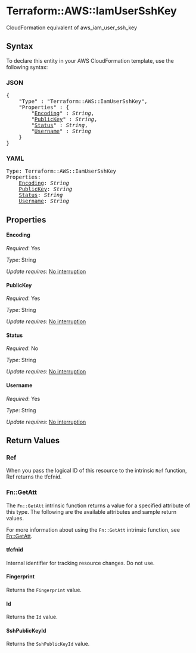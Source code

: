 # Terraform::AWS::IamUserSshKey

CloudFormation equivalent of aws_iam_user_ssh_key

## Syntax

To declare this entity in your AWS CloudFormation template, use the following syntax:

### JSON

<pre>
{
    "Type" : "Terraform::AWS::IamUserSshKey",
    "Properties" : {
        "<a href="#encoding" title="Encoding">Encoding</a>" : <i>String</i>,
        "<a href="#publickey" title="PublicKey">PublicKey</a>" : <i>String</i>,
        "<a href="#status" title="Status">Status</a>" : <i>String</i>,
        "<a href="#username" title="Username">Username</a>" : <i>String</i>
    }
}
</pre>

### YAML

<pre>
Type: Terraform::AWS::IamUserSshKey
Properties:
    <a href="#encoding" title="Encoding">Encoding</a>: <i>String</i>
    <a href="#publickey" title="PublicKey">PublicKey</a>: <i>String</i>
    <a href="#status" title="Status">Status</a>: <i>String</i>
    <a href="#username" title="Username">Username</a>: <i>String</i>
</pre>

## Properties

#### Encoding

_Required_: Yes

_Type_: String

_Update requires_: [No interruption](https://docs.aws.amazon.com/AWSCloudFormation/latest/UserGuide/using-cfn-updating-stacks-update-behaviors.html#update-no-interrupt)

#### PublicKey

_Required_: Yes

_Type_: String

_Update requires_: [No interruption](https://docs.aws.amazon.com/AWSCloudFormation/latest/UserGuide/using-cfn-updating-stacks-update-behaviors.html#update-no-interrupt)

#### Status

_Required_: No

_Type_: String

_Update requires_: [No interruption](https://docs.aws.amazon.com/AWSCloudFormation/latest/UserGuide/using-cfn-updating-stacks-update-behaviors.html#update-no-interrupt)

#### Username

_Required_: Yes

_Type_: String

_Update requires_: [No interruption](https://docs.aws.amazon.com/AWSCloudFormation/latest/UserGuide/using-cfn-updating-stacks-update-behaviors.html#update-no-interrupt)

## Return Values

### Ref

When you pass the logical ID of this resource to the intrinsic `Ref` function, Ref returns the tfcfnid.

### Fn::GetAtt

The `Fn::GetAtt` intrinsic function returns a value for a specified attribute of this type. The following are the available attributes and sample return values.

For more information about using the `Fn::GetAtt` intrinsic function, see [Fn::GetAtt](https://docs.aws.amazon.com/AWSCloudFormation/latest/UserGuide/intrinsic-function-reference-getatt.html).

#### tfcfnid

Internal identifier for tracking resource changes. Do not use.

#### Fingerprint

Returns the <code>Fingerprint</code> value.

#### Id

Returns the <code>Id</code> value.

#### SshPublicKeyId

Returns the <code>SshPublicKeyId</code> value.


